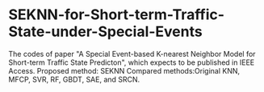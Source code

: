 # SEKNN-for-Short-term-Traffic-State-under-Special-Events

The codes of paper "A Special Event-based K-nearest Neighbor Model for Short-term Traffic State Predicton", which expects to be published in IEEE Access.
Proposed method: SEKNN
Compared methods:Original KNN, MFCP, SVR, RF, GBDT, SAE, and SRCN. 
